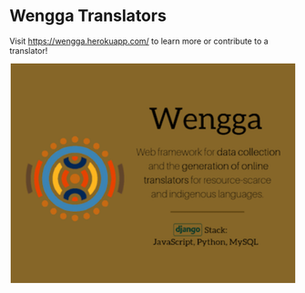 # Wengga Translators

Visit https://wengga.herokuapp.com/ to learn more or contribute to a translator!

<p align="center">
<img src="resources/wengga.png" width = "500px" />
</p>

